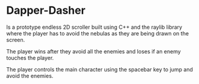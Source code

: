 # Dapper-Dasher

Is a prototype endless 2D scroller built using C++ and the raylib library where the player has to avoid the nebulas as they are being drawn on the screen.

The player wins after they avoid all the enemies and loses if an enemy touches the player.

The player controls the main character using the spacebar key to jump and avoid the enemies.
